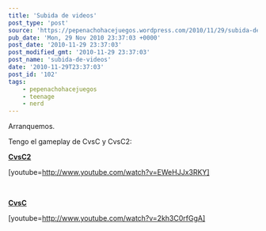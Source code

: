 ```yaml
---
title: 'Subida de videos'
post_type: 'post'
source: 'https://pepenachohacejuegos.wordpress.com/2010/11/29/subida-de-videos/'
pub_date: 'Mon, 29 Nov 2010 23:37:03 +0000'
post_date: '2010-11-29 23:37:03'
post_modified_gmt: '2010-11-29 23:37:03'
post_name: 'subida-de-videos'
date: '2010-11-29T23:37:03'
post_id: '102'
tags:
    - pepenachohacejuegos
    - teenage
    - nerd
---
```

Arranquemos.

Tengo el gameplay de CvsC y CvsC2:

<span style="text-decoration:underline;"><strong>CvsC2</strong></span>

[youtube=http://www.youtube.com/watch?v=EWeHJJx3RKY]

&nbsp;

<strong><span style="text-decoration:underline;">CvsC</span></strong>

[youtube=http://www.youtube.com/watch?v=2kh3C0rfGgA]<strong><span style="text-decoration:underline;">
</span></strong>